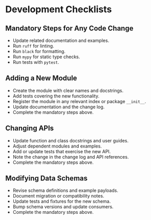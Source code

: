 # Development Checklists

## Mandatory Steps for Any Code Change
- Update related documentation and examples.
- Run `ruff` for linting.
- Run `black` for formatting.
- Run `mypy` for static type checks.
- Run tests with `pytest`.

## Adding a New Module
- Create the module with clear names and docstrings.
- Add tests covering the new functionality.
- Register the module in any relevant index or package `__init__`.
- Update documentation and the change log.
- Complete the mandatory steps above.

## Changing APIs
- Update function and class docstrings and user guides.
- Adjust dependent modules and examples.
- Add or update tests that exercise the new API.
- Note the change in the change log and API references.
- Complete the mandatory steps above.

## Modifying Data Schemas
- Revise schema definitions and example payloads.
- Document migration or compatibility notes.
- Update tests and fixtures for the new schema.
- Bump schema versions and update consumers.
- Complete the mandatory steps above.
